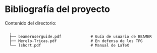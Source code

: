 # Bibliografía del proyecto

Contenido del directorio:

      .
      ├── beameruserguide.pdf             # Guía de usuario de BEAMER
      ├── Merelo-Tricas.pdf               # En defensa de los TFG 
      └── lshort.pdf                      # Manual de LaTeX


